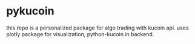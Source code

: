 # pykucoin
this repo is a personalized package for algo trading with kucoin api.
uses plotly package for visualization, python-kucoin in backend. 
